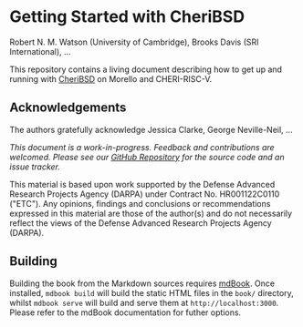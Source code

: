 <!-- ANCHOR: cover -->

# Getting Started with CheriBSD

Robert N. M. Watson (University of Cambridge), Brooks Davis (SRI International), ...

This repository contains a living document describing how to get up and
running with [CheriBSD](https://www.cheribsd.org/) on Morello and
CHERI-RISC-V.

## Acknowledgements

The authors gratefully acknowledge Jessica Clarke, George Neville-Neil, ...

*This document is a work-in-progress.  Feedback and contributions are
welcomed.  Please see our [GitHub
Repository](https://github.com/CTSRD-CHERI/cheribsd-getting-started) for the
source code and an issue tracker.*

This material is based upon work supported by the Defense Advanced
Research Projects Agency (DARPA) under Contract No. HR001122C0110 ("ETC"). Any
opinions, findings and conclusions or recommendations expressed in this
material are those of the author(s) and do not necessarily reflect the
views of the Defense Advanced Research Projects Agency (DARPA).

<!-- ANCHOR_END: cover -->

## Building

Building the book from the Markdown sources requires
[mdBook](https://github.com/rust-lang/mdBook). Once installed, `mdbook build`
will build the static HTML files in the `book/` directory, whilst `mdbook
serve` will build and serve them at `http://localhost:3000`. Please refer to
the mdBook documentation for futher options.
